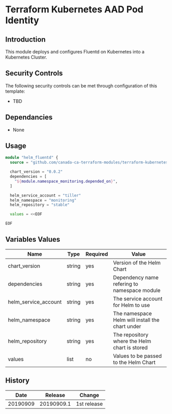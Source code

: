 # Terraform Kubernetes AAD Pod Identity

## Introduction

This module deploys and configures Fluentd on Kubernetes into a Kubernetes Cluster.

## Security Controls

The following security controls can be met through configuration of this template:

* TBD

## Dependancies

* None

## Usage

```terraform
module "helm_fluentd" {
  source = "github.com/canada-ca-terraform-modules/terraform-kubernetes-fluentd?ref=20190909.1"

  chart_version = "0.0.2"
  dependencies = [
    "${module.namespace_monitoring.depended_on}",
  ]

  helm_service_account = "tiller"
  helm_namespace = "monitoring"
  helm_repository = "stable"

  values = <<EOF

EOF
```

## Variables Values

| Name                 | Type   | Required | Value                                               |
| -------------------- | ------ | -------- | --------------------------------------------------- |
| chart_version        | string | yes      | Version of the Helm Chart                           |
| dependencies         | string | yes      | Dependency name refering to namespace module        |
| helm_service_account | string | yes      | The service account for Helm to use                 |
| helm_namespace       | string | yes      | The namespace Helm will install the chart under     |
| helm_repository      | string | yes      | The repository where the Helm chart is stored       |
| values               | list   | no       | Values to be passed to the Helm Chart               |

## History

| Date     | Release    | Change      |
| -------- | ---------- | ----------- |
| 20190909 | 20190909.1 | 1st release |
